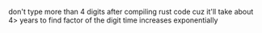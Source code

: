 don't type more than 4 digits after compiling rust code cuz it'll take about 4> years to find factor of the digit
time increases exponentially
